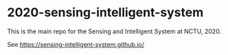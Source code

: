 # 2020-sensing-intelligent-system
This is the main repo for the Sensing and Intelligent System at NCTU, 2020.

See https://sensing-intelligent-system.github.io/
